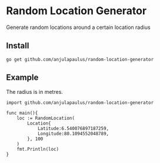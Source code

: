 # Random Location Generator
Generate random locations around a certain location radius

## Install

````
go get github.com/anjulapaulus/random-location-generator
````

## Example
The radius is in metres.
````
import github.com/anjulapaulus/random-location-generator

func main(){
    loc := RandomLocation(
        Location{
            Latitude:6.540076897187259,
            Longitude:80.1094552048789,
        }, 100
    )
    fmt.Println(loc)
}
````